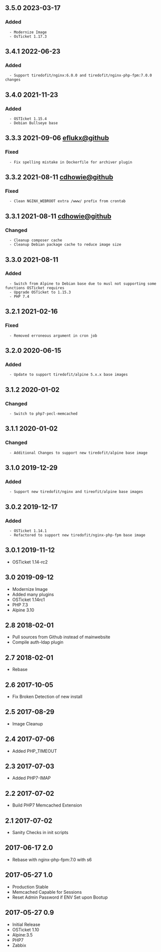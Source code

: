 ## 3.5.0 2023-03-17 <dave at tiredofit dot ca>

   ### Added
      - Modernize Image
      - OsTicket 1.17.3


## 3.4.1 2022-06-23 <dave at tiredofit dot ca>

   ### Added
      - Support tiredofit/nginx:6.0.0 and tiredofit/nginx-php-fpm:7.0.0 changes


## 3.4.0 2021-11-23 <dave at tiredofit dot ca>

   ### Added
      - OSTIcket 1.15.4
      - Debian Bullseye base


## 3.3.3 2021-09-06 <eflukx@github>

   ### Fixed
      - Fix spelling mistake in Dockerfile for archiver plugin

## 3.3.2 2021-08-11 <cdhowie@github>

   ### Fixed
      - Clean NGINX_WEBROOT extra /www/ prefix from crontab

## 3.3.1 2021-08-11 <cdhowie@github>

   ### Changed
      - Cleanup composer cache
      - Cleanup Debian package cache to reduce image size 


## 3.3.0 2021-08-11 <dave at tiredofit dot ca>

   ### Added
      - Switch from Alpine to Debian base due to musl not supporting some functions OSTicket requires
      - Upgrade OSTicket to 1.15.3
      - PHP 7.4


## 3.2.1 2021-02-16 <leMail at github>

   ### Fixed
      - Removed erroneous argument in cron job


## 3.2.0 2020-06-15 <dave at tiredofit dot ca>

   ### Added
      - Update to support tiredofit/alpine 5.x.x base images


## 3.1.2 2020-01-02 <dave at tiredofit dot ca>

   ### Changed
      - Switch to php7-pecl-memcached


## 3.1.1 2020-01-02 <dave at tiredofit dot ca>

   ### Changed
      - Additional Changes to support new tiredofit/alpine base image


## 3.1.0 2019-12-29 <dave at tiredofit dot ca>

   ### Added
      - Support new tiredofit/nginx and tireofit/alpine base images


## 3.0.2 2019-12-17 <dave at tiredofit dot ca>

   ### Added
      - OSTicket 1.14.1
      - Refactored to support new tiredofit/nginx-php-fpm base image


## 3.0.1 2019-11-12 <dave at tiredofit dot ca>

* OSTicket 1.14-rc2

## 3.0 2019-09-12 <dave at tiredofit dot ca>

* Modernize Image
* Added many plugins
* OSTicket 1.14rc1
* PHP 7.3
* Alpine 3.10

## 2.8 2018-02-01 <dave at tiredofit dot ca>

* Pull sources from Github instead of mainwebsite
* Compile auth-ldap plugin

## 2.7 2018-02-01 <dave at tiredofit dot ca>

* Rebase

## 2.6 2017-10-05 <dave at tiredofit dot ca>

* Fix Broken Detection of new install

## 2.5 2017-08-29 <dave at tiredofit dot ca>

* Image Cleanup

## 2.4 2017-07-06 <dave at tiredofit dot ca>

* Added PHP_TIMEOUT

## 2.3 2017-07-03 <dave at tiredofit dot ca>

* Added PHP7-IMAP

## 2.2 2017-07-02 <dave at tiredofit dot ca>

* Build PHP7 Memcached Extension

## 2.1 2017-07-02 <dave at tiredofit dot ca>

* Sanity Checks in init scripts

## 2017-06-17 2.0 <dave at tiredofit dot ca>

* Rebase with nginx-php-fpm:7.0 with s6

## 2017-05-27 1.0 <dave at tiredofit dot ca>

* Production Stable
* Memcached Capable for Sessions
* Reset Admin Password if ENV Set upon Bootup


## 2017-05-27 0.9 <dave at tiredofit dot ca>

* Initial Release
* OSTicket 1.10
* Alpine:3.5
* PHP7
* Zabbix

